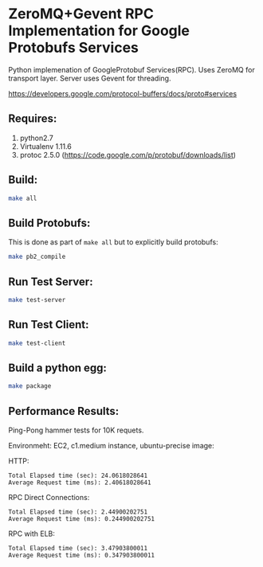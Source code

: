 ZeroMQ+Gevent RPC Implementation for Google Protobufs Services
===============================================================

Python implemenation of GoogleProtobuf Services(RPC). Uses ZeroMQ for transport layer. Server uses Gevent for threading.

https://developers.google.com/protocol-buffers/docs/proto#services

Requires:
-------------------

1. python2.7
2. Virtualenv 1.11.6
3. protoc 2.5.0 (https://code.google.com/p/protobuf/downloads/list)

Build:
-------------------

```sh
make all
```

Build Protobufs:
-------------------
This is done as part of `make all` but to explicitly build protobufs:

```sh
make pb2_compile
```

Run Test Server:
-------------------

```sh
make test-server
```

Run Test Client:
-------------------

```sh
make test-client
```

Build a python egg:
---------------------

```sh
make package
```



Performance Results:
---------------------
Ping-Pong hammer tests for 10K requets.

Environmeht: EC2, c1.medium instance, ubuntu-precise image:

HTTP:

	Total Elapsed time (sec): 24.0618028641
	Average Request time (ms): 2.40618028641

RPC Direct Connections:

	Total Elapsed time (sec): 2.44900202751
	Average Request time (ms): 0.244900202751

RPC with ELB:

	Total Elapsed time (sec): 3.47903800011
	Average Request time (ms): 0.347903800011

